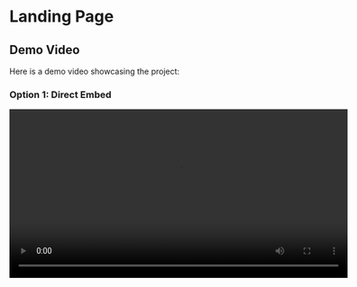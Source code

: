 # Landing Page

## Demo Video
Here is a demo video showcasing the project:

### Option 1: Direct Embed
<video width="600" controls>
    <source src="https://github.com/BENLAKHDHER/Landing_page/blob/2363176ee182bbfa2841743897d80e58c35a1f1c/Online%20Store.mp4" type="video/mp4">
    Your browser does not support the video tag.
</video>